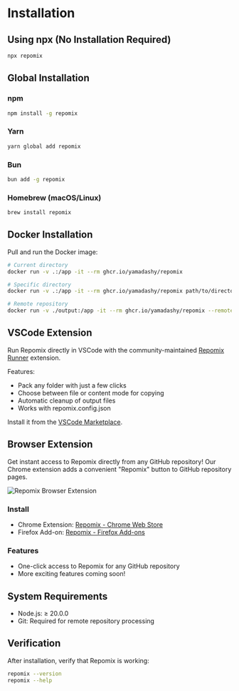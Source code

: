 # Installation

## Using npx (No Installation Required)

```bash
npx repomix
```

## Global Installation

### npm
```bash
npm install -g repomix
```

### Yarn
```bash
yarn global add repomix
```

### Bun
```bash
bun add -g repomix
```

### Homebrew (macOS/Linux)
```bash
brew install repomix
```

## Docker Installation

Pull and run the Docker image:

```bash
# Current directory
docker run -v .:/app -it --rm ghcr.io/yamadashy/repomix

# Specific directory
docker run -v .:/app -it --rm ghcr.io/yamadashy/repomix path/to/directory

# Remote repository
docker run -v ./output:/app -it --rm ghcr.io/yamadashy/repomix --remote yamadashy/repomix
```

## VSCode Extension

Run Repomix directly in VSCode with the community-maintained [Repomix Runner](https://marketplace.visualstudio.com/items?itemName=DorianMassoulier.repomix-runner) extension.

Features:
- Pack any folder with just a few clicks
- Choose between file or content mode for copying
- Automatic cleanup of output files
- Works with repomix.config.json

Install it from the [VSCode Marketplace](https://marketplace.visualstudio.com/items?itemName=DorianMassoulier.repomix-runner).

## Browser Extension

Get instant access to Repomix directly from any GitHub repository! Our Chrome extension adds a convenient "Repomix" button to GitHub repository pages.

![Repomix Browser Extension](/images/docs/browser-extension.png)

### Install
- Chrome Extension: [Repomix - Chrome Web Store](https://chromewebstore.google.com/detail/repomix/fimfamikepjgchehkohedilpdigcpkoa)
- Firefox Add-on: [Repomix - Firefox Add-ons](https://addons.mozilla.org/firefox/addon/repomix/)

### Features
- One-click access to Repomix for any GitHub repository
- More exciting features coming soon!

## System Requirements

- Node.js: ≥ 20.0.0
- Git: Required for remote repository processing

## Verification

After installation, verify that Repomix is working:

```bash
repomix --version
repomix --help
```
